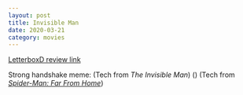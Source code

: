 ```yaml
---
layout: post
title: Invisible Man
date: 2020-03-21
category: movies
---
```

 
[LetterboxD review link](https://letterboxd.com/samarthbhaskar/film/the-invisible-man-2020/)

Strong handshake meme: (Tech from <em>The Invisible Man</em>) () (Tech from <em><a href="https://letterboxd.com/samarthbhaskar/film/spider-man-far-from-home/">Spider-Man: Far From Home</a></em>)